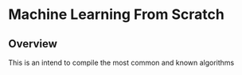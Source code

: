 # Machine Learning From Scratch

## Overview

This is an intend to compile the most common and known algorithms 